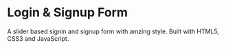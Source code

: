 # Login & Signup Form
A slider based signin and signup form with amzing style.
Built with HTML5, CSS3 and JavaScript.
